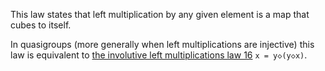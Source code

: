 This law states that left multiplication by any given element is a map that cubes to itself.

In quasigroups (more generally when left multiplications are injective) this law is equivalent to [the involutive left multiplications law 16](https://teorth.github.io/equational_theories/implications/?16) `x = y◇(y◇x)`.
